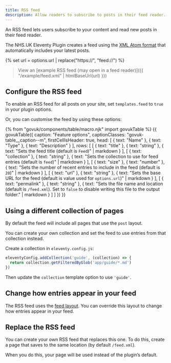 ```yaml
---
title: RSS feed
description: Allow readers to subscribe to posts in their feed reader.
---
```


An RSS feed lets users subscribe to your content and read new posts in their feed reader.

The NHS.UK Eleventy Plugin creates a feed using the [XML Atom format](<https://en.wikipedia.org/wiki/Atom_(web_standard)>) that automatically includes your latest posts.

{% set url = options.url | replace("https://", "feed://") %}

> View an [example RSS feed (may open in a feed reader)]({{ "/example/feed.xml" | htmlBaseUrl(url) }})

## Configure the RSS feed

To enable an RSS feed for all posts on your site, set `templates.feed` to `true` in your plugin options.

Or, you can customise the feed by using these options:

{% from "govuk/components/table/macro.njk" import govukTable %}
{{ govukTable({
  caption: "Feature options",
  captionClasses: "govuk-table__caption--m",
  firstCellIsHeader: true,
  head: [
    { text: "Name" },
    { text: "Type" },
    { text: "Description" }
  ],
  rows: [
    [
      { text: "title" },
      { text: "string" },
      { text: "Sets the feed title (default is `Feed`)" | markdown }
    ],
    [
      { text: "collection" },
      { text: "string" },
      { text: "Sets the collection to use for feed entries (default is `feed`)" | markdown }
    ],
    [
      { text: "size" },
      { text: "number" },
      { text: "Sets the number of recent entries to include in the feed (default is `20`)" | markdown }
    ],
    [
      { text: "url" },
      { text: "string" },
      { text: "Sets the base URL for the feed (default is value used for `options.url`)" | markdown }
    ],
    [
      { text: "permalink" },
      { text: "string" },
      { text: "Sets the file name and location (default is `/feed.xml`). Set to `false` to disable writing this file to the output folder." | markdown }
    ]
  ]
}) }}

## Using a different collection of pages

By default the feed will include all pages that use the `post` layout.

You can create your own collection and set the feed to use entries from that collection instead.

Create a collection in `eleventy.config.js`:

```js
eleventyConfig.addCollection('guide', (collection) => {
  return collection.getFilteredByGlob('app/guide/*.md')
})
```

Then update the `collection` template option to use `'guide'`.

## Change how entries appear in your feed

The RSS feed uses the [feed layout](/layouts/feed). You can override this layout to change how entries appear in your feed.

## Replace the RSS feed

You can create your own RSS feed that replaces this one. To do this, create a page that saves to the same location (by default `/feed.xml`).

When you do this, your page will be used instead of the plugin’s default.

